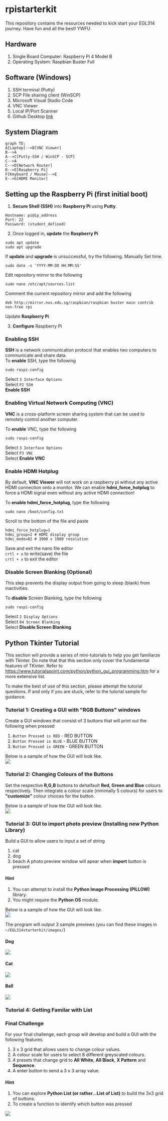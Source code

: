 # rpistarterkit
This repository contains the resources needed to kick start your EGL314 journey. Have fun and all the best! YWFU

## Hardware 
1. Single Board Computer: Raspberry Pi 4 Model B
2. Operating System: Raspbian Buster Full 

## Software (Windows)
1. SSH terminal (Putty)
2. SCP FIle sharing client (WinSCP)
3. Microsoft Visual Studio Code
4. VNC Viewer
5. Local IP/Port Scanner
6. Github Desktop [link](https://desktop.github.com/)

## System Diagram
```mermaid
graph TD;
A[Laptop]-->B[VNC Viewer]
B-->A
A-->C[Putty-SSH / WinSCP - SCP]
C-->A
C-->D[Network Router]
D-->E[Raspberry Pi]
F[Keyboard / Mouse]-->E
E-->G[HDMI Monitor]
```
## Setting up the Raspberry Pi (first initial boot)
1. **Secure Shell (SSH)** into **Raspberry Pi** using **Putty**.
```
Hostname: pi@ip_address
Port: 22
Password: (student_defined)
```
2. Once logged in, **update** the **Raspberry Pi**
```
sudo apt update
sudo apt upgrade 
```
If **update** and **upgrade** is unsuccessful, try the following. Manually Set time.
```
sudo date -s 'YYYY-MM-DD HH:MM:SS'
```
Edit repository mirror to the following
```
sudo nano /etc/apt/sources.list
```
Comment the current repository mirror and add the following
```
deb http://mirror.nus.edu.sg/raspbian/raspbian buster main contrib non-free rpi
```

Update **Raspberry Pi**

3. **Configure** Raspberry Pi
### Enabling SSH
**SSH** is a network communication protocol that enables two computers to communicate and share data.
<br>
To **enable** SSH, type the following
```
sudo raspi-config
```
Select `3 Interface Options` <br>
Select `P2 SSH` <br>
**Enable SSH**

### Enabling Virtual Network Computing (VNC)
**VNC** is a cross-platform screen sharing system that can be used to remotely control another computer. 
<br>

To **enable** VNC, type the following
```
sudo raspi-config
```
Select `3 Interface Options` <br>
Select `P3 VNC` <br>
Select  **Enable VNC**

### Enable HDMI Hotplug
By default, **VNC Viewer** will not work on a raspberry pi without any active HDMI connection onto a monitor. We can enable **hdmi_force_hotplug** to force a HDMI signal even without any active HDMI connection! 

To **enable hdmi_force_hotplug**, type the following
```
sudo nano /boot/config.txt
```
Scroll to the bottom of the file and paste
```
hdmi_force_hotplug=1
hdmi_group=2 # HDMI display group
hdmi_mode=82 # 1900 x 1080 resolution
```
Save and exit the nano file editor <br>
`crtl + o` to write(save) the file <br>
`crtl + x` to exit the editor

### Disable Screen Blanking (Optional)
This step prevents the display output from going to sleep (blank) from inactivities.

To **disable** Screen Blanking, type the following
```
sudo raspi-config
```
Select `2 Display Options` <br>
Select `04 Screen Blanking` <br>
Select **Disable Screen Blanking**

## Python Tkinter Tutorial
This section will provide a series of mini-tutorials to help you get familiarze with Tkinter. Do note that that this section only cover the fundamental features of TKinter. Refer to
https://www.tutorialspoint.com/python/python_gui_programming.htm for a more extensive list.

To make the best of use of this section, please attempt the tutorial questions. If and only if you are stuck, refer to the tutorial sample for guidance. 
### Tutorial 1: Creating a GUI with "RGB Buttons" windows
Create a GUI windows that consist of 3 buttons that will print out the following when pressed
1. `Button Pressed is RED` - RED BUTTON
2. `Button Pressed is BLUE` - BLUE BUTTON
3. `Button Pressed is GREEN` - GREEN BUTTON

Below is a sample of how the GUI will look like. <br>
![](capture/tutorial1.png)

### Tutorial 2: Changing Colours of the Buttons
Set the respective **R,G,B** buttons to dehalfault **Red, Green and Blue** colours respectively. Then integrate a colour scale (minimally 5 colours) for users to **"customize"** colour choices for the button.

Below is a sample of how the GUI will look like. <br> 
![](capture/tutorial2.png)

### Tutorial 3: GUI to import photo preview (Installing new Python Library)
Build a GUI to allow users to input a set of string
1. cat
2. dog
3. beach 
A photo preview window will apear when **import** button is pressed

#### **Hint**
1. You can attempt to install the **Python Image Processing (PILLOW)** library. 
2. You might require the **Python OS** module.

Below is a sample of how the GUI will look like. <br>
![](capture/tutorial3.png)

The program will output 3 sample previews (you can find these images in `~/EGL314starterkit/images/`)
#### Dog
![](images/dog.png)
#### Cat
![](images/cat.png)
#### Ball
![](images/ball.png)

### Tutorial 4: Getting Familar with List

### Final Challenge 
For your final challenge, each group will develop and build a GUI with the following features.
1. 3 x 3 grid that allows users to change colour values.
2. A colour scale for users to select 8 different greyscaled colours. 
3. 4 presets that change grid to **All White**, **All Black**, **X Pattern** and **Sequence**. 
4. A enter button to send a 3 x 3 array value. 

#### **Hint**
1. You can explore **Python List (or rather...List of List)** to build the 3x3 grid of buttons.
2. To create a function to identify which button was pressed 

![](capture/finalchallenge.png)